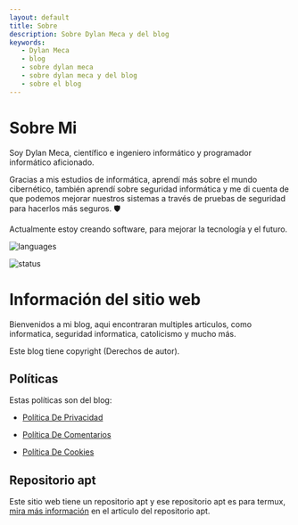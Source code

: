 ```yaml
---
layout: default
title: Sobre
description: Sobre Dylan Meca y del blog
keywords:
   - Dylan Meca
   - blog
   - sobre dylan meca
   - sobre dylan meca y del blog
   - sobre el blog
---
```

  
# Sobre Mi

Soy Dylan Meca, científico e ingeniero informático y programador informático aficionado.

Gracias a mis estudios de informática, aprendí más sobre el mundo cibernético, también aprendí sobre seguridad informática y me di cuenta de que podemos mejorar nuestros sistemas a través de pruebas de seguridad para hacerlos más seguros. 🛡️

Actualmente estoy creando software, para mejorar la tecnología y el futuro.

![languages](https://github-readme-stats.vercel.app/api/top-langs/?username=dylan14567&layout=compact)

![status](https://github-readme-stats.vercel.app/api?username=dylan14567)

# Información del sitio web

Bienvenidos a mi blog, aqui encontraran multiples articulos, como informatica, seguridad informatica, catolicismo y mucho más.

Este blog tiene copyright (Derechos de autor).

## Políticas

Estas políticas son del blog:

* [Política De Privacidad](https://dylan14567.github.io/2021/06/05/politica-de-privacidad.html)

* [Política De Comentarios](https://dylan14567.github.io/2021/03/08/politica-de-comentarios.html)

* [Política De Cookies](https://dylan14567.github.io/2021/03/21/Pol%C3%ADtica-de-Cookies.html)

## Repositorio apt

Este sitio web tiene un repositorio apt y ese repositorio apt es para termux, [mira más información](https://dylan14567.github.io/2021/03/09/lab-termux.html) en el articulo del repositorio apt. 

